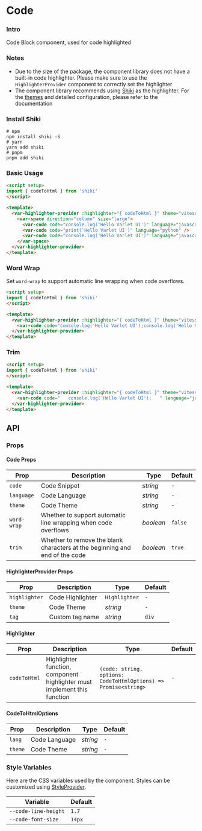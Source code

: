 # Code

### Intro

Code Block component, used for code highlighted

### Notes

- Due to the size of the package, the component library does not have a built-in code highlighter. Please make sure to use the `HighlighterProvider` component to correctly set the highlighter
- The component library recommends using [Shiki](https://shiki.tmrs.site/) as the highlighter. For the [themes](https://shiki.tmrs.site/themes) and detailed configuration, please refer to the documentation

### Install Shiki

```shell
# npm
npm install shiki -S
# yarn
yarn add shiki
# pnpm
pnpm add shiki
```

### Basic Usage

```html
<script setup>
import { codeToHtml } from 'shiki'
</script>

<template>
  <var-highlighter-provider :highlighter="{ codeToHtml }" theme="vitesse-light">
    <var-space direction="column" size="large">
      <var-code code="console.log('Hello Varlet UI')" language="javascript" />
      <var-code code="print('Hello Varlet UI')" language="python" />
      <var-code code="console.log('Hello Varlet UI')" language="javascript" theme="github-light" />
    </var-space>
  </var-highlighter-provider>
</template>
```

### Word Wrap

Set `word-wrap` to support automatic line wrapping when code overflows.

```html
<script setup>
import { codeToHtml } from 'shiki'
</script>

<template>
  <var-highlighter-provider :highlighter="{ codeToHtml }" theme="vitesse-light">
    <var-code code="console.log('Hello Varlet UI');console.log('Hello Varlet UI');" language="javascript" word-wrap />
  </var-highlighter-provider>
</template>
```

### Trim

```html
<script setup>
import { codeToHtml } from 'shiki'
</script>

<template>
  <var-highlighter-provider :highlighter="{ codeToHtml }" theme="vitesse-light">
    <var-code code="   console.log('Hello Varlet UI');   " language="javascript" trim />
  </var-highlighter-provider>
</template>
```

## API

### Props

#### Code Props

| Prop | Description | Type | Default |
|------------------|-------------------------------------------------------------|-----------------|------------------|
| `code`           | Code Snippet                                                      | _string_       | `-`              |
| `language`       | Code Language                                                         | _string_       | `-`              |
| `theme`          | Code Theme                                                         | _string_       | `-`              |
| `word-wrap`          | Whether to support automatic line wrapping when code overflows                                                         | _boolean_       | `false`              |
| `trim`           | Whether to remove the blank characters at the beginning and end of the code    | _boolean_      | `true`           |

#### HighlighterProvider Props

| Prop | Description | Type | Default |
|------------------|--------------------------------------------------------------|----------------|------------------|
| `highlighter`    | Code Highlighter                                                       | `Highlighter`   | `-`              |
| `theme`          | Code Theme                                                         | _string_       | `-`              |
| `tag`            | Custom tag name                                                  | _string_       | `div`              |

#### Highlighter

| Prop | Description | Type | Default |
| ------ | ------ | ------ | ------ |
| `codeToHtml` | Highlighter function, component highlighter must implement this function | `(code: string, options: CodeToHtmlOptions) => Promise<string>` | `-`

#### CodeToHtmlOptions

| Prop | Description | Type | Default |
| ------ | ------ | ------ | ------ |
| `lang` | Code Language | _string_ | `-` |
| `theme` | Code Theme | _string_ | `-` |

### Style Variables

Here are the CSS variables used by the component. Styles can be customized using [StyleProvider](#/en-US/style-provider).

| Variable | Default |
| --- | --- |
| `--code-line-height` | `1.7` |
| `--code-font-size` | `14px` |
